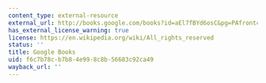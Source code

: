 ```yaml
---
content_type: external-resource
external_url: http://books.google.com/books?id=aEl7fBYd6osC&pg=PAfrontcover
has_external_license_warning: true
license: https://en.wikipedia.org/wiki/All_rights_reserved
status: ''
title: Google Books
uid: f6c7b78c-b7b8-4e99-8c8b-56683c92ca49
wayback_url: ''
---
```

